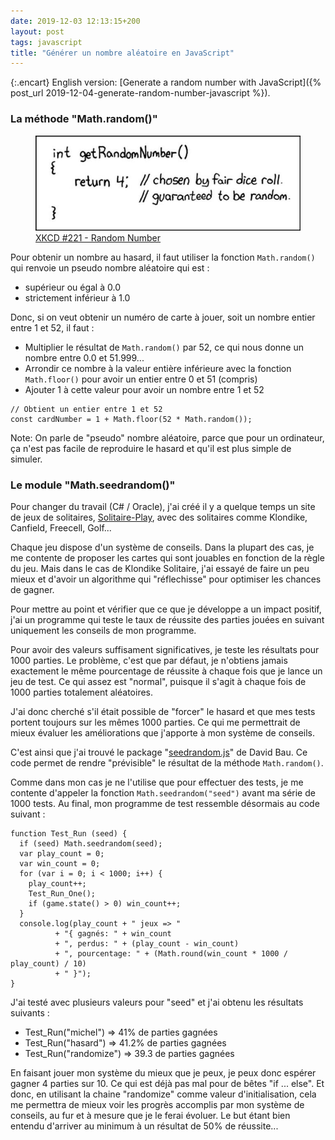 ```yaml
---
date: 2019-12-03 12:13:15+200
layout: post
tags: javascript
title: "Générer un nombre aléatoire en JavaScript"
---
```


{:.encart}
English version: [Generate a random number with JavaScript]({% post_url 2019-12-04-generate-random-number-javascript %}).

### La méthode "Math.random()"

<figure>
  <img src="/public/2019/xkcd-221.jpg" alt="random-number" />
  <figcaption>
    <a href="https://xkcd.com/221/">XKCD #221 - Random Number</a>
  </figcaption>
</figure>

Pour obtenir un nombre au hasard, il faut utiliser la fonction `Math.random()`
qui renvoie un pseudo nombre aléatoire qui est :

* supérieur ou égal à 0.0
* strictement inférieur à 1.0

Donc, si on veut obtenir un numéro de carte à jouer, soit un nombre entier entre
1 et 52, il faut :

* Multiplier le résultat de `Math.random()` par 52, ce qui nous donne un nombre
entre 0.0 et 51.999...
* Arrondir ce nombre à la valeur entière inférieure avec la fonction
`Math.floor()` pour avoir un entier entre 0 et 51 (compris)
* Ajouter 1 à cette valeur pour avoir un nombre entre 1 et 52

```
// Obtient un entier entre 1 et 52
const cardNumber = 1 + Math.floor(52 * Math.random());
```

Note: On parle de "pseudo" nombre aléatoire, parce que pour un ordinateur, ça
n'est pas facile de reproduire le hasard et qu'il est plus simple de simuler.


### Le module "Math.seedrandom()"

Pour changer du travail (C# / Oracle), j'ai créé il y a quelque temps un site de
jeux de solitaires, [Solitaire-Play](https://www.solitaire-play.com/), avec des
solitaires comme Klondike, Canfield, Freecell, Golf...

Chaque jeu dispose d'un système de conseils. Dans la plupart des cas, je me
contente de proposer les cartes qui sont jouables en fonction de la règle du
jeu. Mais dans le cas de Klondike Solitaire, j'ai essayé de faire un peu mieux
et d'avoir un algorithme qui "réflechisse" pour optimiser les chances de gagner.

Pour mettre au point et vérifier que ce que je développe a un impact positif,
j'ai un programme qui teste le taux de réussite des parties jouées en suivant
uniquement les conseils de mon programme.

Pour avoir des valeurs suffisament significatives, je teste les résultats pour
1000 parties. Le problème, c'est que par défaut, je n'obtiens jamais exactement
le même pourcentage de réussite à chaque fois que je lance un jeu de test. Ce
qui assez est "normal", puisque il s'agit à chaque fois de 1000 parties
totalement aléatoires.

J'ai donc cherché s'il était possible de "forcer" le hasard et que mes tests
portent toujours sur les mêmes 1000 parties. Ce qui me permettrait de mieux
évaluer les améliorations que j'apporte à mon système de conseils.

C'est ainsi que j'ai trouvé le package "[seedrandom.js](https://github.com/davidbau/seedrandom)"
de David Bau. Ce code permet de rendre "prévisible" le résultat de la méthode
`Math.random()`.

Comme dans mon cas je ne l'utilise que pour effectuer des tests, je me contente
d'appeler la fonction `Math.seedrandom("seed")` avant ma série de 1000 tests. Au
final, mon programme de test ressemble désormais au code suivant :

```
function Test_Run (seed) {
  if (seed) Math.seedrandom(seed);
  var play_count = 0;
  var win_count = 0;
  for (var i = 0; i < 1000; i++) {
    play_count++;
    Test_Run_One();
    if (game.state() > 0) win_count++;
  }
  console.log(play_count + " jeux => "
          + "{ gagnés: " + win_count
          + ", perdus: " + (play_count - win_count)
          + ", pourcentage: " + (Math.round(win_count * 1000 / play_count) / 10)
          + " }");
}
```

J'ai testé avec plusieurs valeurs pour "seed" et j'ai obtenu les résultats
suivants :

* Test_Run("michel") => 41% de parties gagnées
* Test_Run("hasard") => 41.2% de parties gagnées
* Test_Run("randomize") => 39.3 de parties gagnées

En faisant jouer mon système du mieux que je peux, je peux donc espérer gagner
4 parties sur 10. Ce qui est déjà pas mal pour de bêtes "if ... else". Et donc,
en utilisant la chaine "randomize" comme valeur d'initialisation, cela me
permettra de mieux voir les progrès accomplis par mon système de conseils, au
fur et à mesure que je le ferai évoluer. Le but étant bien entendu d'arriver au
minimum à un résultat de 50% de réussite...
